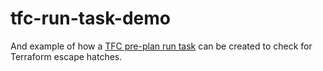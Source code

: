 # tfc-run-task-demo

And example of how a [TFC pre-plan run task](https://developer.hashicorp.com/terraform/cloud-docs/integrations/run-tasks#integration-details) can be created to check for Terraform escape hatches.